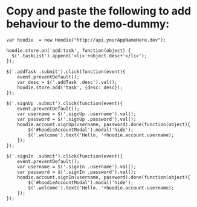 # Copy and paste the following to add behaviour to the demo-dummy:

    var hoodie  = new Hoodie("http://api.yourAppNameHere.dev");

    hoodie.store.on('add:task', function(object) {
      $('.taskList').append('<li>'+object.desc+'</li>');
    });

    $('.addTask .submit').click(function(event){
        event.preventDefault();
        var desc = $('.addTask .desc').val();
        hoodie.store.add('task', {desc: desc});
    });

    $('.signUp .submit').click(function(event){
        event.preventDefault();
        var username = $('.signUp .username').val();
        var password = $('.signUp .password').val();
        hoodie.account.signUp(username, password).done(function(object){
            $('#hoodieAccountModal').modal('hide');
            $('.welcome').text('Hello, '+hoodie.account.username);
        });
    });

    $('.signIn .submit').click(function(event){
        event.preventDefault();
        var username = $('.signIn .username').val();
        var password = $('.signIn .password').val();
        hoodie.account.signIn(username, password).done(function(object){
            $('#hoodieAccountModal').modal('hide');
            $('.welcome').text('Hello, '+hoodie.account.username);
        });
    });


